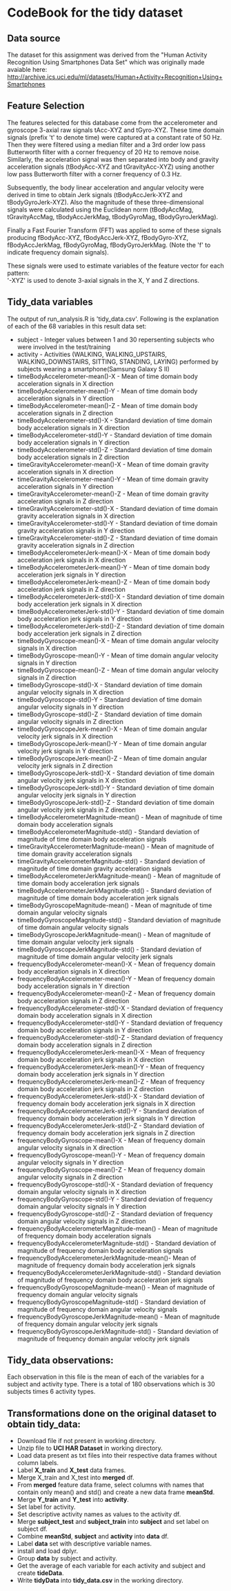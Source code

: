 # CodeBook for the tidy dataset

## Data source

The dataset for this assignment was derived from the "Human Activity Recognition Using Smartphones Data Set" which was originally made avaiable here: http://archive.ics.uci.edu/ml/datasets/Human+Activity+Recognition+Using+Smartphones

## Feature Selection

The features selected for this database come from the accelerometer and gyroscope 3-axial raw signals tAcc-XYZ and tGyro-XYZ. These time domain signals (prefix 't' to denote time) were captured at a constant rate of 50 Hz. Then they were filtered using a median filter and a 3rd order low pass Butterworth filter with a corner frequency of 20 Hz to remove noise. Similarly, the acceleration signal was then separated into body and gravity acceleration signals (tBodyAcc-XYZ and tGravityAcc-XYZ) using another low pass Butterworth filter with a corner frequency of 0.3 Hz. 

Subsequently, the body linear acceleration and angular velocity were derived in time to obtain Jerk signals (tBodyAccJerk-XYZ and tBodyGyroJerk-XYZ). Also the magnitude of these three-dimensional signals were calculated using the Euclidean norm (tBodyAccMag, tGravityAccMag, tBodyAccJerkMag, tBodyGyroMag, tBodyGyroJerkMag).

Finally a Fast Fourier Transform (FFT) was applied to some of these signals producing fBodyAcc-XYZ, fBodyAccJerk-XYZ, fBodyGyro-XYZ, fBodyAccJerkMag, fBodyGyroMag, fBodyGyroJerkMag. (Note the 'f' to indicate frequency domain signals). 

These signals were used to estimate variables of the feature vector for each pattern:  
'-XYZ' is used to denote 3-axial signals in the X, Y and Z directions.

## Tidy_data variables

The output of run_analysis.R is 'tidy_data.csv'. Following is the explanation of each of the 68 variables in this result data set:

* subject                                   - Integer values between 1 and 30 repersenting subjects who were involved in the test/training
* activity	                                - Activities (WALKING, WALKING_UPSTAIRS, WALKING_DOWNSTAIRS, SITTING, STANDING, LAYING) performed by subjects wearing a smartphone(Samsung Galaxy S II)
* timeBodyAccelerometer-mean()-X            - Mean of time domain body acceleration signals in X direction
* timeBodyAccelerometer-mean()-Y	        - Mean of time domain body acceleration signals in Y direction
* timeBodyAccelerometer-mean()-Z	        - Mean of time domain body acceleration signals in Z direction
* timeBodyAccelerometer-std()-X	            - Standard deviation of time domain body acceleration signals in X direction
* timeBodyAccelerometer-std()-Y	            - Standard deviation of time domain body acceleration signals in Y direction
* timeBodyAccelerometer-std()-Z	            - Standard deviation of time domain body acceleration signals in Z direction
* timeGravityAccelerometer-mean()-X         - Mean of time domain gravity acceleration signals in X direction
* timeGravityAccelerometer-mean()-Y         - Mean of time domain gravity acceleration signals in Y direction	
* timeGravityAccelerometer-mean()-Z         - Mean of time domain gravity acceleration signals in Z direction	
* timeGravityAccelerometer-std()-X          - Standard deviation of time domain gravity acceleration signals in X direction	
* timeGravityAccelerometer-std()-Y          - Standard deviation of time domain gravity acceleration signals in Y direction		
* timeGravityAccelerometer-std()-Z          - Standard deviation of time domain gravity acceleration signals in Z direction		
* timeBodyAccelerometerJerk-mean()-X        - Mean of time domain body acceleration jerk signals in X direction 	
* timeBodyAccelerometerJerk-mean()-Y        - Mean of time domain body acceleration jerk signals in Y direction 	
* timeBodyAccelerometerJerk-mean()-Z        - Mean of time domain body acceleration jerk signals in Z direction 	
* timeBodyAccelerometerJerk-std()-X         - Standard deviation of time domain body acceleration jerk signals in X direction 	
* timeBodyAccelerometerJerk-std()-Y         - Standard deviation of time domain body acceleration jerk signals in Y direction 		
* timeBodyAccelerometerJerk-std()-Z         - Standard deviation of time domain body acceleration jerk signals in Z direction 	
* timeBodyGyroscope-mean()-X	            - Mean of time domain angular velocity signals in X direction 	
* timeBodyGyroscope-mean()-Y	            - Mean of time domain angular velocity signals in Y direction
* timeBodyGyroscope-mean()-Z	            - Mean of time domain angular velocity signals in Z direction
* timeBodyGyroscope-std()-X	                - Standard deviation of time domain angular velocity signals in X direction
* timeBodyGyroscope-std()-Y	                - Standard deviation of time domain angular velocity signals in Y direction
* timeBodyGyroscope-std()-Z	                - Standard deviation of time domain angular velocity signals in Z direction
* timeBodyGyroscopeJerk-mean()-X	        - Mean of time domain angular velocity jerk signals in X direction 
* timeBodyGyroscopeJerk-mean()-Y	        - Mean of time domain angular velocity jerk signals in Y direction 
* timeBodyGyroscopeJerk-mean()-Z	        - Mean of time domain angular velocity jerk signals in Z direction 
* timeBodyGyroscopeJerk-std()-X	            - Standard deviation of time domain angular velocity jerk signals in X direction 
* timeBodyGyroscopeJerk-std()-Y             - Standard deviation of time domain angular velocity jerk signals in Y direction 
* timeBodyGyroscopeJerk-std()-Z	            - Standard deviation of time domain angular velocity jerk signals in Z direction 
* timeBodyAccelerometerMagnitude-mean()	    - Mean of magnitude of time domain body acceleration signals
* timeBodyAccelerometerMagnitude-std()	    - Standard deviation of magnitude of time domain body acceleration signals
* timeGravityAccelerometerMagnitude-mean()  - Mean of magnitude of time domain gravity acceleration signals 	
* timeGravityAccelerometerMagnitude-std()	- Standard deviation of magnitude of time domain gravity acceleration signals
* timeBodyAccelerometerJerkMagnitude-mean() - Mean of magnitude of time domain body acceleration jerk signals	
* timeBodyAccelerometerJerkMagnitude-std()  - Standard deviation of magnitude of time domain body acceleration jerk signals	
* timeBodyGyroscopeMagnitude-mean()	        - Mean of magnitude of time domain angular velocity signals
* timeBodyGyroscopeMagnitude-std()	        - Standard deviation of magnitude of time domain angular velocity signals
* timeBodyGyroscopeJerkMagnitude-mean()	    - Mean of magnitude of time domain angular velocity jerk signals
* timeBodyGyroscopeJerkMagnitude-std()	    - Standard deviation of magnitude of time domain angular velocity jerk signals
* frequencyBodyAccelerometer-mean()-X	    - Mean of frequency domain body acceleration signals in X direction
* frequencyBodyAccelerometer-mean()-Y	    - Mean of frequency domain body acceleration signals in Y direction
* frequencyBodyAccelerometer-mean()-Z	    - Mean of frequency domain body acceleration signals in Z direction
* frequencyBodyAccelerometer-std()-X	    - Standard deviation of frequency domain body acceleration signals in X direction
* frequencyBodyAccelerometer-std()-Y	    - Standard deviation of frequency domain body acceleration signals in Y direction
* frequencyBodyAccelerometer-std()-Z	    - Standard deviation of frequency domain body acceleration signals in Z direction
* frequencyBodyAccelerometerJerk-mean()-X	- Mean of frequency domain body acceleration jerk signals in X direction 	
* frequencyBodyAccelerometerJerk-mean()-Y	- Mean of frequency domain body acceleration jerk signals in Y direction 
* frequencyBodyAccelerometerJerk-mean()-Z	- Mean of frequency domain body acceleration jerk signals in Z direction 
* frequencyBodyAccelerometerJerk-std()-X	- Standard deviation of frequency domain body acceleration jerk signals in X direction
* frequencyBodyAccelerometerJerk-std()-Y	- Standard deviation of frequency domain body acceleration jerk signals in Y direction
* frequencyBodyAccelerometerJerk-std()-Z	- Standard deviation of frequency domain body acceleration jerk signals in Z direction
* frequencyBodyGyroscope-mean()-X	        - Mean of frequency domain angular velocity signals in X direction 	
* frequencyBodyGyroscope-mean()-Y	        - Mean of frequency domain angular velocity signals in Y direction 	
* frequencyBodyGyroscope-mean()-Z	        - Mean of frequency domain angular velocity signals in Z direction 	
* frequencyBodyGyroscope-std()-X	        - Standard deviation of frequency domain angular velocity signals in X direction
* frequencyBodyGyroscope-std()-Y	        - Standard deviation of frequency domain angular velocity signals in Y direction
* frequencyBodyGyroscope-std()-Z	        - Standard deviation of frequency domain angular velocity signals in Z direction
* frequencyBodyAccelerometerMagnitude-mean()	- Mean of magnitude of frequency domain body acceleration signals
* frequencyBodyAccelerometerMagnitude-std()	    - Standard deviation of magnitude of frequency domain body acceleration signals
* frequencyBodyAccelerometerJerkMagnitude-mean()- Mean of magnitude of frequency domain body acceleration jerk signals	
* frequencyBodyAccelerometerJerkMagnitude-std()	- Standard deviation of magnitude of frequency domain body acceleration jerk signals
* frequencyBodyGyroscopeMagnitude-mean()	    - Mean of magnitude of frequency domain angular velocity signals
* frequencyBodyGyroscopeMagnitude-std()	        - Standard deviation of magnitude of frequency domain angular velocity signals
* frequencyBodyGyroscopeJerkMagnitude-mean()	- Mean of magnitude of frequency domain angular velocity jerk signals
* frequencyBodyGyroscopeJerkMagnitude-std()     - Standard deviation of magnitude of frequency domain angular velocity jerk signals

## Tidy_data observations:

Each observation in this file is the mean of each of the variables for a subject and activity type. There is a total of 180 observations which is 30 subjects times 6 activity types.

## Transformations done on the original dataset to obtain tidy_data:

* Download file if not present in working directory.
* Unzip file to **UCI HAR Dataset** in working directory.
* Load data present as txt files into their respective data frames without column labels.
* Label **X_train** and **X_test** data frames.
* Merge X_train and X_test into **merged** df.
* From **merged** feature data frame, select columns with names that contain only mean() and std() and create a new data frame **meanStd**. 
* Merge **Y_train** and **Y_test** into **activity**.
* Set label for activity.
* Set descriptive activity names as values to the activity df.
* Merge **subject_test** and **subject_train** into **subject** and set label on subject df.
* Combine **meanStd**, **subject** and **activity** into **data** df.
* Label **data** set with descriptive variable names.
* install and load dplyr.
* Group **data** by subject and activity.
* Get the average of each variable for each activity and subject and create **tideData**.
* Write **tidyData** into **tidy_data.csv** in the working directory.

